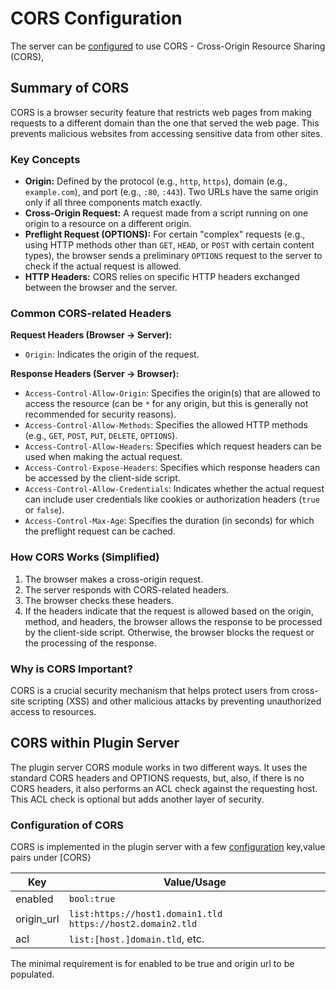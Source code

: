 # CORS Configuration

The server can be [configured](Config.md) to use CORS - Cross-Origin Resource Sharing (CORS), 

## Summary of CORS

CORS is a browser security feature that restricts web pages from making requests to a different domain than the one that served the web page. This prevents malicious websites from accessing sensitive data from other sites.

### Key Concepts

* **Origin:** Defined by the protocol (e.g., `http`, `https`), domain (e.g., `example.com`), and port (e.g., `:80`, `:443`). Two URLs have the same origin only if all three components match exactly.
* **Cross-Origin Request:** A request made from a script running on one origin to a resource on a different origin.
* **Preflight Request (OPTIONS):** For certain "complex" requests (e.g., using HTTP methods other than `GET`, `HEAD`, or `POST` with certain content types), the browser sends a preliminary `OPTIONS` request to the server to check if the actual request is allowed.
* **HTTP Headers:** CORS relies on specific HTTP headers exchanged between the browser and the server.

### Common CORS-related Headers

**Request Headers (Browser -> Server):**

* `Origin`: Indicates the origin of the request.

**Response Headers (Server -> Browser):**

* `Access-Control-Allow-Origin`: Specifies the origin(s) that are allowed to access the resource (can be `*` for any origin, but this is generally not recommended for security reasons).
* `Access-Control-Allow-Methods`: Specifies the allowed HTTP methods (e.g., `GET`, `POST`, `PUT`, `DELETE`, `OPTIONS`).
* `Access-Control-Allow-Headers`: Specifies which request headers can be used when making the actual request.
* `Access-Control-Expose-Headers`: Specifies which response headers can be accessed by the client-side script.
* `Access-Control-Allow-Credentials`: Indicates whether the actual request can include user credentials like cookies or authorization headers (`true` or `false`).
* `Access-Control-Max-Age`: Specifies the duration (in seconds) for which the preflight request can be cached.

### How CORS Works (Simplified)

1.  The browser makes a cross-origin request.
2.  The server responds with CORS-related headers.
3.  The browser checks these headers.
4.  If the headers indicate that the request is allowed based on the origin, method, and headers, the browser allows the response to be processed by the client-side script. Otherwise, the browser blocks the request or the processing of the response.

### Why is CORS Important?

CORS is a crucial security mechanism that helps protect users from cross-site scripting (XSS) and other malicious attacks by preventing unauthorized access to resources.


## CORS within Plugin Server
The plugin server CORS module works in two different ways. It uses the standard CORS headers and OPTIONS requests, but, also, if there is no CORS headers, it also performs an ACL check against the requesting host. This ACL check is optional but adds another layer of security. 

### Configuration of CORS 
CORS is implemented in the plugin server with a few [configuration](Config.md) key,value pairs under [CORS}

| Key           | Value/Usage
|---------------|------------
| enabled       | `bool:true`
| origin_url	   | `list:https://host1.domain1.tld https://host2.domain2.tld`
| acl			   | `list:[host.]domain.tld`, etc.

The minimal requirement is for enabled to be true and origin url to be populated.
